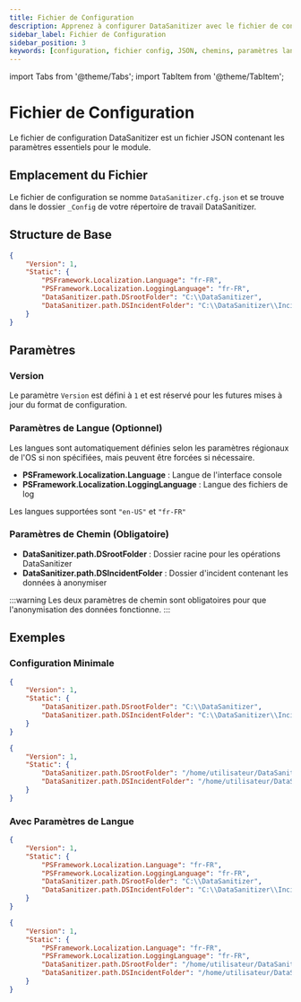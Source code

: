 ```yaml
---
title: Fichier de Configuration
description: Apprenez à configurer DataSanitizer avec le fichier de configuration JSON, incluant les paramètres de langue et les chemins.
sidebar_label: Fichier de Configuration
sidebar_position: 3
keywords: [configuration, fichier config, JSON, chemins, paramètres langue, configuration DataSanitizer]
---
```


import Tabs from '@theme/Tabs';
import TabItem from '@theme/TabItem';

# Fichier de Configuration

Le fichier de configuration DataSanitizer est un fichier JSON contenant les paramètres essentiels pour le module.

## Emplacement du Fichier

Le fichier de configuration se nomme `DataSanitizer.cfg.json` et se trouve dans le dossier `_Config` de votre répertoire de travail DataSanitizer.

## Structure de Base

```json
{
    "Version": 1,
    "Static": {
        "PSFramework.Localization.Language": "fr-FR",
        "PSFramework.Localization.LoggingLanguage": "fr-FR",
        "DataSanitizer.path.DSrootFolder": "C:\\DataSanitizer",
        "DataSanitizer.path.DSIncidentFolder": "C:\\DataSanitizer\\Incident01"
    }
}
```

## Paramètres

### Version

Le paramètre `Version` est défini à `1` et est réservé pour les futures mises à jour du format de configuration.

### Paramètres de Langue (Optionnel)

Les langues sont automatiquement définies selon les paramètres régionaux de l'OS si non spécifiées, mais peuvent être forcées si nécessaire.

- **PSFramework.Localization.Language** : Langue de l'interface console
- **PSFramework.Localization.LoggingLanguage** : Langue des fichiers de log

Les langues supportées sont `"en-US"` et `"fr-FR"`

### Paramètres de Chemin (Obligatoire)

- **DataSanitizer.path.DSrootFolder** : Dossier racine pour les opérations DataSanitizer
- **DataSanitizer.path.DSIncidentFolder** : Dossier d'incident contenant les données à anonymiser

:::warning
Les deux paramètres de chemin sont obligatoires pour que l'anonymisation des données fonctionne.
:::

## Exemples

### Configuration Minimale

<Tabs groupId="operating-systems">
<TabItem value="windows" label="Windows" default>

```json
{
    "Version": 1,
    "Static": {
        "DataSanitizer.path.DSrootFolder": "C:\\DataSanitizer",
        "DataSanitizer.path.DSIncidentFolder": "C:\\DataSanitizer\\Incident01"
    }
}
```

</TabItem>
<TabItem value="linux-mac" label="Linux/Mac">

```json
{
    "Version": 1,
    "Static": {
        "DataSanitizer.path.DSrootFolder": "/home/utilisateur/DataSanitizer",
        "DataSanitizer.path.DSIncidentFolder": "/home/utilisateur/DataSanitizer/Incident01"
    }
}
```

</TabItem>
</Tabs>

### Avec Paramètres de Langue

<Tabs groupId="operating-systems">
<TabItem value="windows" label="Windows" default>

```json
{
    "Version": 1,
    "Static": {
        "PSFramework.Localization.Language": "fr-FR",
        "PSFramework.Localization.LoggingLanguage": "fr-FR",
        "DataSanitizer.path.DSrootFolder": "C:\\DataSanitizer",
        "DataSanitizer.path.DSIncidentFolder": "C:\\DataSanitizer\\Incident01"
    }
}
```

</TabItem>
<TabItem value="linux-mac" label="Linux/Mac">

```json
{
    "Version": 1,
    "Static": {
        "PSFramework.Localization.Language": "fr-FR",
        "PSFramework.Localization.LoggingLanguage": "fr-FR",
        "DataSanitizer.path.DSrootFolder": "/home/utilisateur/DataSanitizer",
        "DataSanitizer.path.DSIncidentFolder": "/home/utilisateur/DataSanitizer/Incident01"
    }
}
```

</TabItem>
</Tabs>
